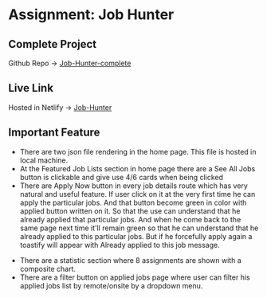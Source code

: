 # Assignment: Job Hunter

## Complete Project

Github Repo -> [Job-Hunter-complete](https://github.com/Porgramming-Hero-web-course/b7a9-career-hub-marjanhasan)

## Live Link

Hosted in Netlify -> [Job-Hunter](https://b7a9-career-hub-marjanhasan.netlify.app/)

## Important Feature

- There are two json file rendering in the home page. This file is hosted in local machine.
- At the Featured Job Lists section in home page there are a See All Jobs button is clickable and give use 4/6 cards when being clicked
- There are Apply Now button in every job details route which has very natural and useful feature. If user click on it at the very first time he can apply the particular jobs. And that button become green in color with applied button written on it. So that the use can understand that he already applied that particular jobs. And when he come back to the same page next time it'll remain green so that he can understand that he already applied to this particular jobs. But if he forcefully apply again a toastify will appear with Already applied to this job message.

* There are a statistic section where 8 assignments are shown with a composite chart.
* There are a filter button on applied jobs page where user can filter his applied jobs list by remote/onsite by a dropdown menu.
